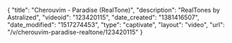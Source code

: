 {
    "title": "Cherouvim - Paradise (RealTone)",
    "description": "RealTones by Astralized",
    "videoid": "123420115",
    "date_created": "1381416507",
    "date_modified": "1517274453",
    "type": "captivate",
    "layout": "video",
    "url": "\/v\/cherouvim-paradise-realtone\/123420115"
}